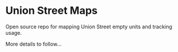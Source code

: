 # Union Street Maps

Open source repo for mapping Union Street empty units and tracking usage.

More details to follow...
